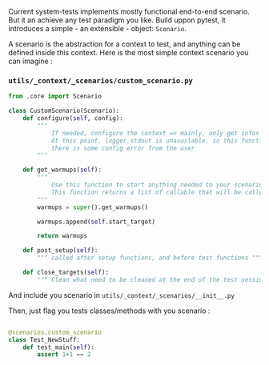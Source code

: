 Current system-tests implements mostly functional end-to-end scenario. But it an achieve any test paradigm you like. Build uppon pytest, it introduces a simple - an extensible - object: `Scenario`.

A scenario is the abstraction for a context to test, and anything can be defined inside this context. Here is the most simple context scenario you can imagine :


### `utils/_context/_scenarios/custom_scenario.py`

```python
from .core import Scenario

class CustomScenario(Scenario):
    def configure(self, config):
        """
            If needed, configure the context => mainly, only get infos from config
            At this point, logger.stdout is unavailable, so this function should not fail, unless
            there is some config error from the user
        """

    def get_warmups(self):
        """
            Use this function to start anything needed to your scenario (build, run targets)
            This function returns a list of callable that will be called sequentially
        """
        warmups = super().get_warmups()

        warmups.append(self.start_target)

        return warmups

    def post_setup(self):
        """ called after setup functions, and before test functions """

    def close_targets(self):
        """ Clean what need to be cleaned at the end of the test session """
```

And include you scenario in `utils/_context/_scenarios/__init__.py`

Then, just flag you tests classes/methods with you scenario :

```python

@scenarios.custom_scenario
class Test_NewStuff:
    def test_main(self):
        assert 1+1 == 2
```
